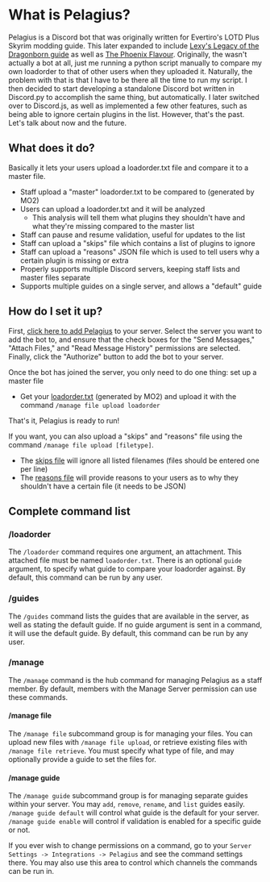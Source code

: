 # What is Pelagius?

Pelagius is a Discord bot that was originally written for Evertiro's
LOTD Plus Skyrim modding guide. This later expanded to include
[Lexy's Legacy of the Dragonborn guide] as well as [The Phoenix Flavour].
Originally, the wasn't actually a bot at all, just me running a python
script manually to compare my own loadorder to that of other users when
they uploaded it. Naturally, the problem with that is that I have to be
there all the time to run my script. I then decided to start developing
a standalone Discord bot written in Discord.py to accomplish the same
thing, but automatically. I later switched over to Discord.js, as well
as implemented a few other features, such as being able to ignore certain
plugins in the list. However, that's the past. Let's talk about now and
the future.

## What does it do?

Basically it lets your users upload a loadorder.txt file and compare it to a
master file.

- Staff upload a "master" loadorder.txt to be compared to (generated by MO2)
- Users can upload a loadorder.txt and it will be analyzed
  - This analysis will tell them what plugins they shouldn't have and what
    they're missing compared to the master list
- Staff can pause and resume validation, useful for updates to the list
- Staff can upload a "skips" file which contains a list of plugins to ignore
- Staff can upload a "reasons" JSON file which is used to tell users why a
  certain plugin is missing or extra
- Properly supports multiple Discord servers, keeping staff lists and master
  files separate
- Supports multiple guides on a single server, and allows a "default" guide

## How do I set it up?

First, [click here to add Pelagius] to your server. Select the server you want
to add the bot to, and ensure that the check boxes for the "Send Messages,"
"Attach Files," and "Read Message History" permissions are selected. Finally,
click the "Authorize" button to add the bot to your server.

Once the bot has joined the server, you only need to do one thing: set up a
master file

- Get your [loadorder.txt] (generated by MO2) and upload it with the command
`/manage file upload loadorder`

That's it, Pelagius is ready to run!

If you want, you can also upload a "skips" and "reasons" file using the command
`/manage file upload [filetype]`.

- The [skips file] will ignore all listed filenames (files should be entered
one per line)
- The [reasons file] will provide reasons to your users as to why they shouldn't
have a certain file (it needs to be JSON)

## Complete command list

### /loadorder

The `/loadorder` command requires one argument, an attachment. This attached
file must be named `loadorder.txt`. There is an optional `guide` argument, to
specify what guide to compare your loadorder against. By default, this command
can be run by any user.

### /guides

The `/guides` command lists the guides that are available in the server, as
well as stating the default guide. If no guide argument is sent in a command,
it will use the default guide. By default, this command can be run by any user.

### /manage

The `/manage` command is the hub command for managing Pelagius as a staff
member. By default, members with the Manage Server permission can use these
commands.

#### /manage file

The `/manage file` subcommand group is for managing your files. You can upload
new files with `/manage file upload`, or retrieve existing files with
`/manage file retrieve`. You must specify what type of file, and may optionally
provide a guide to set the files for.

#### /manage guide

The `/manage guide` subcommand group is for managing separate guides within
your server. You may `add`, `remove`, `rename`, and `list` guides easily.
`/manage guide default` will control what guide is the default for your
server. `/manage guide enable` will control if validation is enabled for a
specific guide or not.

If you ever wish to change permissions on a command, go to your
`Server Settings -> Integrations -> Pelagius` and see the command settings
there. You may also use this area to control which channels the commands
can be run in.

[Lexy's Legacy of the Dragonborn guide]: https://lexyslotd.com
[The Phoenix Flavour]: https://thephoenixflavour.com
[loadorder.txt]: example/loadorder.txt
[skips file]: example/skips.txt
[reasons file]: example/reasons.json
[click here to add Pelagius]: https://discord.com/api/oauth2/authorize?client_id=714232981774139442&permissions=100352&scope=bot
